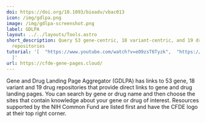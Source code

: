 ```yaml
---
doi: https://doi.org/10.1093/bioadv/vbac013
icon: /img/gdlpa.png
image: /img/gdlpa-screenshot.png
label: GDLPA
layout: ../../layouts/Tools.astro
short_description: Query 53 gene-centric, 18 variant-centric, and 19 drug-centric
  repositories
tutorial: '[  "https://www.youtube.com/watch?v=eO9zsT6Tyzk",  "https://www.youtube.com/watch?v=up8WY7N44ws"
  ]'
url: https://cfde-gene-pages.cloud/
---
```

Gene and Drug Landing Page Aggregator (GDLPA) has links to 53 gene, 18 variant and 19 drug repositories that provide direct links to gene and drug landing pages. You can search by gene or drug name and then choose the sites that contain knowledge about your gene or drug of interest. Resources supported by the NIH Common Fund are listed first and have the CFDE logo at their top right corner.
